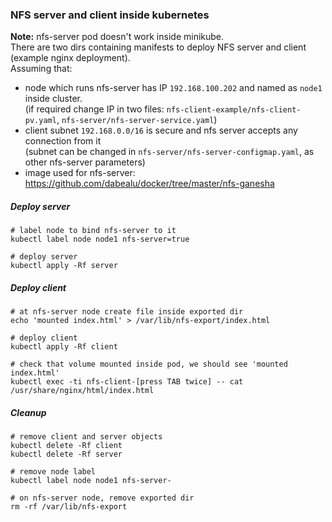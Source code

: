 ### NFS server and client inside kubernetes
**Note:** nfs-server pod doesn't work inside minikube.  
There are two dirs containing manifests to deploy NFS server and client (example nginx deployment).  
Assuming that:  
- node which runs nfs-server has IP `192.168.100.202` and named as `node1` inside cluster.  
  (if required change IP in two files: `nfs-client-example/nfs-client-pv.yaml`, `nfs-server/nfs-server-service.yaml`)  
- client subnet `192.168.0.0/16` is secure and nfs server accepts any connection from it  
  (subnet can be changed in `nfs-server/nfs-server-configmap.yaml`, as other nfs-server parameters)  
- image used for nfs-server: https://github.com/dabealu/docker/tree/master/nfs-ganesha  
  
##### Deploy server
```
# label node to bind nfs-server to it
kubectl label node node1 nfs-server=true

# deploy server
kubectl apply -Rf server
```
  
##### Deploy client
```
# at nfs-server node create file inside exported dir
echo 'mounted index.html' > /var/lib/nfs-export/index.html

# deploy client
kubectl apply -Rf client

# check that volume mounted inside pod, we should see 'mounted index.html'
kubectl exec -ti nfs-client-[press TAB twice] -- cat /usr/share/nginx/html/index.html
```

##### Cleanup
```
# remove client and server objects
kubectl delete -Rf client
kubectl delete -Rf server

# remove node label
kubectl label node node1 nfs-server-

# on nfs-server node, remove exported dir
rm -rf /var/lib/nfs-export
```
